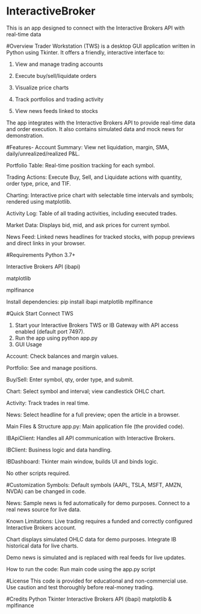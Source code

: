 # InteractiveBroker
This is an app designed to connect with the Interactive Brokers API with real-time data 

#Overview
Trader Workstation (TWS) is a desktop GUI application written in Python using Tkinter. It offers a friendly, interactive interface to:

1. View and manage trading accounts

2. Execute buy/sell/liquidate orders

3. Visualize price charts

4. Track portfolios and trading activity

5. View news feeds linked to stocks

The app integrates with the Interactive Brokers API to provide real-time data and order execution. It also contains simulated data and mock news for demonstration.

#Features- 
Account Summary: View net liquidation, margin, SMA, daily/unrealized/realized P&L.

Portfolio Table: Real-time position tracking for each symbol.

Trading Actions: Execute Buy, Sell, and Liquidate actions with quantity, order type, price, and TIF.

Charting: Interactive price chart with selectable time intervals and symbols; rendered using matplotlib.

Activity Log: Table of all trading activities, including executed trades.

Market Data: Displays bid, mid, and ask prices for current symbol.

News Feed: Linked news headlines for tracked stocks, with popup previews and direct links in your browser.

#Requirements
Python 3.7+

Interactive Brokers API (ibapi)

matplotlib

mplfinance

Install dependencies: 
pip install ibapi matplotlib mplfinance

#Quick Start
Connect TWS

1. Start your Interactive Brokers TWS or IB Gateway with API access enabled (default port 7497).
2. Run the app using python app.py
3. GUI Usage

Account: Check balances and margin values.

Portfolio: See and manage positions.

Buy/Sell: Enter symbol, qty, order type, and submit.

Chart: Select symbol and interval; view candlestick OHLC chart.

Activity: Track trades in real time.

News: Select headline for a full preview; open the article in a browser.

Main Files & Structure
app.py: Main application file (the provided code).

IBApiClient: Handles all API communication with Interactive Brokers.

IBClient: Business logic and data handling.

IBDashboard: Tkinter main window, builds UI and binds logic.

No other scripts required.

#Customization
Symbols: Default symbols (AAPL, TSLA, MSFT, AMZN, NVDA) can be changed in code.

News: Sample news is fed automatically for demo purposes. Connect to a real news source for live data.


Known Limitations:
Live trading requires a funded and correctly configured Interactive Brokers account.

Chart displays simulated OHLC data for demo purposes. Integrate IB historical data for live charts.

Demo news is simulated and is replaced with real feeds for live updates.

How to run the code: Run main code using the app.py script 

#License
This code is provided for educational and non-commercial use. Use caution and test thoroughly before real-money trading.

#Credits
Python Tkinter
Interactive Brokers API (ibapi)
matplotlib & mplfinance
